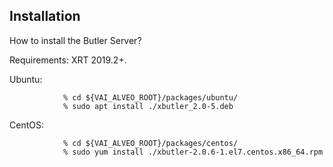## Installation
How to install the Butler Server?

Requirements: XRT 2019.2+.

Ubuntu:

                % cd ${VAI_ALVEO_ROOT}/packages/ubuntu/
                % sudo apt install ./xbutler_2.0-5.deb

CentOS:

                % cd ${VAI_ALVEO_ROOT}/packages/centos/
                % sudo yum install ./xbutler-2.0.6-1.el7.centos.x86_64.rpm
